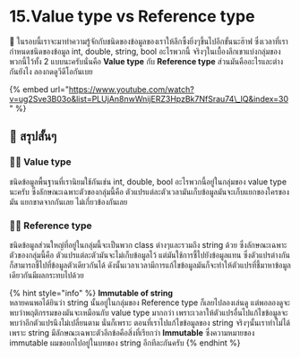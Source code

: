 # 15.Value type vs Reference type

💬 ในรอบนี้เราจะมาทำความรู้จักกับชนิดของข้อมูลของเราให้ลึกซึ้งยิ่งๆขึ้นไปอีกขั้นนะฮ๊าฟ ซึ่งเวลาที่เรากำหนดชนิดของข้อมูล int, double, string, bool อะไรพวกนี้ จริงๆในเบื้องลึกเขาแบ่งกลุ่มของพวกนี้ไว้ทั้ง 2 แบบนะครับนั่นคือ **Value type** กับ **Reference type** ส่วนมันคืออะไรและต่างกันยังไง ลองกดดูวีดีโอกันเบย

{% embed url="https://www.youtube.com/watch?v=ug2Sve3B03o&list=PLUjAn8nwWnijERZ3HpzBk7NfSrau74\_lQ&index=30" %}

## 🎯 สรุปสั้นๆ

### 👨‍🚀 Value type

ชนิดข้อมูลพื้นฐานที่เรานิยมใช้กันเช่น int, double, bool อะไรพวกนี้อยู่ในกลุ่มของ value type นะครับ ซึ่งลักษณะเฉพาะตัวของกลุ่มนี้คือ ตัวแปรแต่ละตัวเวลามันเก็บข้อมูลมันจะเก็บแยกของใครของมัน แยกขาดจากกันเลย ไม่เกี่ยวข้องกันเลย

### 👨‍🚀 Reference type

ชนิดข้อมูลส่วนใหญ่ที่อยู่ในกลุ่มนี้จะเป็นพวก class ต่างๆและรวมถึง string ด้วย ซึ่งลักษณะเฉพาะตัวของกลุ่มนี้คือ ตัวแปรแต่ละตัวมันจะไม่เก็บข้อมูลไว้ แต่มันใช้การชี้ไปยังข้อมูลแทน ซึ่งตัวแปรต่างกันก็สามารถชี้ไปที่ข้อมูลตัวเดียวกันได้ ดังนั้นเวลาเวลามีการแก้ไขข้อมูลมันก็จะทำให้ตัวแปรที่ชี้มาหาข้อมูลเดียวกันมีผลกระทบไปด้วย

{% hint style="info" %}
**Immutable of string**  
หลายคนพอได้ยินว่า string นั้นอยู่ในกลุ่มของ Reference type ก็เลยไปลองเล่นดู แต่พอลองดูจะพบว่าพฤติกรรมของมันจะเหมือนกับ value type มากกว่า เพราะเวลาให้ตัวแปรอื่นไปแก้ไขข้อมูลจะพบว่าอีกตัวแปรนึงไม่เปลี่ยนตาม นั่นก็เพราะ ตอนที่เราไปแก้ไขข้อมูลของ string จริงๆนั้นเราทำไม่ได้ เพราะ string มีลักษณะเฉพาะตัวอีกข้อคือสิ่งที่เรียกว่า **Immutable** ซึ่งความหมายของ immutable ผมขอยกไปอยู่ในบทของ string อีกทีละกันครับ
{% endhint %}

